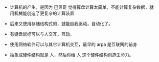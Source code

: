 - 计算机的产生，是因为 巴贝奇 觉得算盘计算太简单，不能计算复杂数据，就用机械能创造了更复杂的计算装置
- 后来又使用存储结构式的，就能自我驱动，自动化了。
- 有键盘鼠标可以与人交互，互动。
- 使用网络软件可以与其它计算机交互，最早的 arpa 是互联网的前身

- 抽象成硬件结构就是 人，然后你给 人 这个硬件结构创造生命力。
